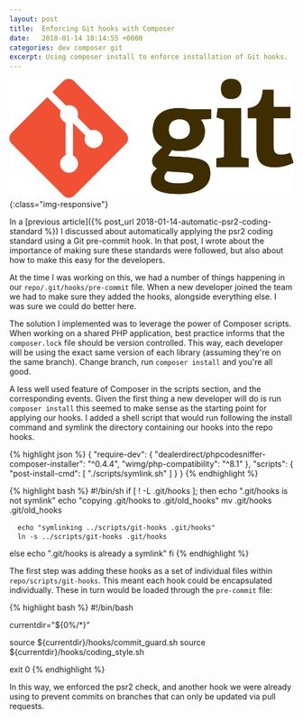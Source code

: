 ```yaml
---
layout: post
title:  Enforcing Git hooks with Composer
date:   2018-01-14 18:14:55 +0000
categories: dev composer git
excerpt: Using composer install to enforce installation of Git hooks.
---
```


![vagrant](/assets/images/git.png){:class="img-responsive"}

In a [previous article]({% post_url 2018-01-14-automatic-psr2-coding-standard %}) I discussed about automatically applying the psr2 coding standard using a Git pre-commit hook. In that post, I wrote about the importance of making sure these standards were followed, but also about how to make this easy for the developers.

At the time I was working on this, we had a number of things happening in our `repo/.git/hooks/pre-commit` file. When a new developer joined the team we had to make sure they added the hooks, alongside everything else. I was sure we could do better here.

The solution I implemented was to leverage the power of Composer scripts. When working on a shared PHP application, best practice informs that the `composer.lock` file should be version controlled. This way, each developer will be using the exact same version of each library (assuming they're on the same branch). Change branch, run `composer install` and you're all good.

A less well used feature of Composer in the scripts section, and the corresponding events. Given the first thing a new developer will do is run `composer install` this seemed to make sense as the starting point for applying our hooks. I added a shell script that would run following the install command and symlink the directory containing our hooks into the repo hooks.

{% highlight json %}
  {
    "require-dev": {
      "dealerdirect/phpcodesniffer-composer-installer": "^0.4.4",
      "wimg/php-compatibility": "^8.1"
    },
    "scripts": {
      "post-install-cmd": [
        "./scripts/symlink.sh"
      ]
    }
  }
{% endhighlight %}


{% highlight bash %}
  #!/bin/sh
  if [ ! -L .git/hooks ];
  then
      echo ".git/hooks is not symlink"
      echo "copying .git/hooks to .git/old_hooks"
      mv .git/hooks .git/old_hooks

      echo "symlinking ../scripts/git-hooks .git/hooks"
      ln -s ../scripts/git-hooks .git/hooks
  else
      echo ".git/hooks is already a symlink"
  fi
{% endhighlight %}

The first step was adding these hooks as a set of individual files within `repo/scripts/git-hooks`. This meant each hook could be encapsulated individually. These in turn would be loaded through the `pre-commit` file:

{% highlight bash %}
  #!/bin/bash

  currentdir="${0%/*}"

  source ${currentdir}/hooks/commit_guard.sh
  source ${currentdir}/hooks/coding_style.sh

  exit 0
{% endhighlight %}


In this way, we enforced the psr2 check, and another hook we were already using to prevent commits on branches that can only be updated via pull requests.
